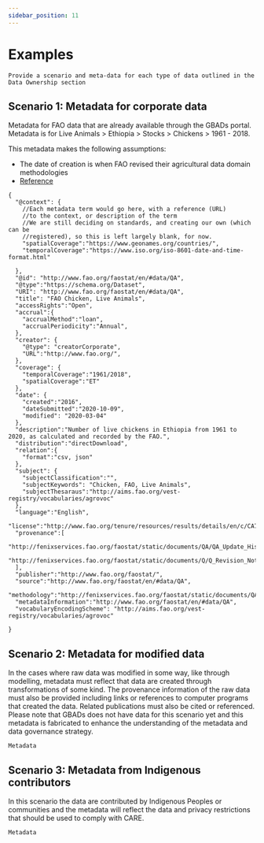 ```yaml
---
sidebar_position: 11
---
```

Examples
========

```{admonition} Description of this section needed
Provide a scenario and meta-data for each type of data outlined in the Data Ownership section
```

Scenario 1: Metadata for corporate data 
----------------------------------------

Metadata for FAO data that are already available through the GBADs portal. Metadata is for 
Live Animals > Ethiopia > Stocks > Chickens > 1961 - 2018. 

This metadata makes the following assumptions: 
- The date of creation is when FAO revised their agricultural data domain methodologies 
- [Reference](http://fenixservices.fao.org/faostat/static/documents/Q/Q_Revision_Note_e.pdf)

```
{
  "@context": {
    //Each metadata term would go here, with a reference (URL) 
    //to the context, or description of the term
    //We are still deciding on standards, and creating our own (which can be 
    //registered), so this is left largely blank, for now.
    "spatialCoverage":"https://www.geonames.org/countries/",
    "temporalCoverage":"https://www.iso.org/iso-8601-date-and-time-format.html"

  },
  "@id": "http://www.fao.org/faostat/en/#data/QA",
  "@type":"https://schema.org/Dataset",
  "URI": "http://www.fao.org/faostat/en/#data/QA",
  "title": "FAO Chicken, Live Animals",
  "accessRights":"Open",
  "accrual":{
  	"accrualMethod":"loan",
  	"accrualPeriodicity":"Annual",
  },
  "creator": {
    "@type": "creatorCorporate",
  	"URL":"http://www.fao.org/",
  },
  "coverage": {
  	"temporalCoverage":"1961/2018",
  	"spatialCoverage":"ET"
  },
  "date": {
  	"created":"2016",
  	"dateSubmitted":"2020-10-09",
    "modified": "2020-03-04"
  },
  "description":"Number of live chickens in Ethiopia from 1961 to 2020, as calculated and recorded by the FAO.",
  "distribution":"directDownload",
  "relation":{
  	"format":"csv, json"
  },
  "subject": {
 	"subjectClassification":"",
  	"subjectKeywords": "Chicken, FAO, Live Animals",
  	"subjectThesaraus":"http://aims.fao.org/vest-registry/vocabularies/agrovoc"
  },
  "language":"English",
  "license":"http://www.fao.org/tenure/resources/results/details/en/c/CA7570EN/#querystring=JmVuZHN0cmluZz0x",
  "provenance":[
    "http://fenixservices.fao.org/faostat/static/documents/QA/QA_Update_History.pdf",
    "http://fenixservices.fao.org/faostat/static/documents/Q/Q_Revision_Note_e.pdf"
  ],
  "publisher":"http://www.fao.org/faostat/",
  "source":"http://www.fao.org/faostat/en/#data/QA",
  "methodology":"http://fenixservices.fao.org/faostat/static/documents/QA/QL_methodology_e.pdf",
  "metadataInformation":"http://www.fao.org/faostat/en/#data/QA",
  "vocabularyEncodingScheme": "http://aims.fao.org/vest-registry/vocabularies/agrovoc"

}
```

Scenario 2: Metadata for modified data 
--------------------------------------

In the cases where raw data was modified in some way, like through modelling, metadata must reflect that data are 
created through transformations of some kind. The provenance information of the raw data must also be provided 
including links or references to computer programs that created the data. Related publications must also be cited 
or referenced. Please note that GBADs does not have data for this scenario yet and this metadata is fabricated to 
enhance the understanding of the metadata and data governance strategy.

```{admonition} To Be Added
Metadata
```

Scenario 3: Metadata from Indigenous contributors
-------------------------------------------------

In this scenario the data are contributed by Indigenous Peoples or communities and the metadata will reflect the data and 
privacy restrictions that should be used to comply with CARE.

```{admonition} To Be Added
Metadata
```


